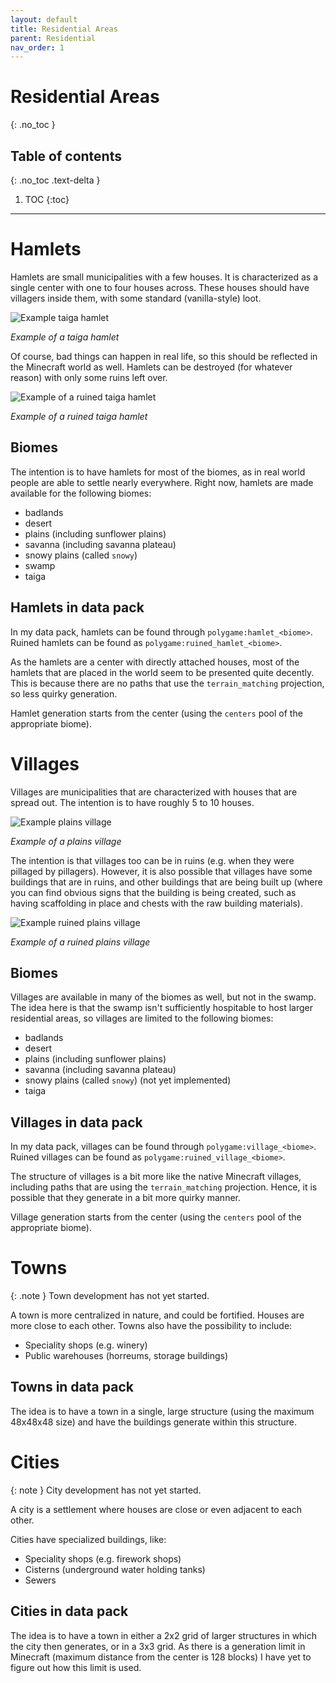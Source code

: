```yaml
---
layout: default
title: Residential Areas
parent: Residential
nav_order: 1
---
```

# Residential Areas
{: .no_toc }

## Table of contents
{: .no_toc .text-delta }

1. TOC
{:toc}

---

# Hamlets

Hamlets are small municipalities with a few houses. It is characterized as a
single center with one to four houses across. These houses should have villagers
inside them, with some standard (vanilla-style) loot.

![Example taiga hamlet](https://i.imgur.com/xtIMxt3.jpg)

*Example of a taiga hamlet*

Of course, bad things can happen in real life, so this should be reflected in
the Minecraft world as well. Hamlets can be destroyed (for whatever reason)
with only some ruins left over.

![Example of a ruined taiga hamlet](https://i.imgur.com/YJdZfDl.jpg)

*Example of a ruined taiga hamlet*

## Biomes

The intention is to have hamlets for most of the biomes, as in real world
people are able to settle nearly everywhere. Right now, hamlets are made
available for the following biomes:

- badlands
- desert
- plains (including sunflower plains)
- savanna (including savanna plateau)
- snowy plains (called `snowy`)
- swamp
- taiga

## Hamlets in data pack

In my data pack, hamlets can be found through `polygame:hamlet_<biome>`. Ruined
hamlets can be found as `polygame:ruined_hamlet_<biome>`.

As the hamlets are a center with directly attached houses, most of the hamlets
that are placed in the world seem to be presented quite decently. This is because
there are no paths that use the `terrain_matching` projection, so less quirky
generation.

Hamlet generation starts from the center (using the `centers` pool of the
appropriate biome).

# Villages

Villages are municipalities that are characterized with houses that are spread
out. The intention is to have roughly 5 to 10 houses.

![Example plains village](https://i.imgur.com/pLg7QGe.jpg)

*Example of a plains village*

The intention is that villages too can be in ruins (e.g. when they were pillaged
by pillagers). However, it is also possible that villages have some buildings
that are in ruins, and other buildings that are being built up (where you can
find obvious signs that the building is being created, such as having
scaffolding in place and chests with the raw building materials).

![Example ruined plains village](https://i.imgur.com/v1ZEqSb.jpg)

*Example of a ruined plains village*

## Biomes

Villages are available in many of the biomes as well, but not in the swamp.
The idea here is that the swamp isn't sufficiently hospitable to host larger
residential areas, so villages are limited to the following biomes:

- badlands
- desert
- plains (including sunflower plains)
- savanna (including savanna plateau)
- snowy plains (called `snowy`) (not yet implemented)
- taiga

## Villages in data pack

In my data pack, villages can be found through `polygame:village_<biome>`. Ruined
villages can be found as `polygame:ruined_village_<biome>`.

The structure of villages is a bit more like the native Minecraft villages,
including paths that are using the `terrain_matching` projection. Hence, it is
possible that they generate in a bit more quirky manner.

Village generation starts from the center (using the `centers` pool of the
appropriate biome).

# Towns

{: .note }
Town development has not yet started.

A town is more centralized in nature, and could be fortified. Houses are more
close to each other. Towns also have the possibility to include:

- Speciality shops (e.g. winery)
- Public warehouses (horreums, storage buildings)

## Towns in data pack

The idea is to have a town in a single, large structure (using the maximum 48x48x48
size) and have the buildings generate within this structure.

# Cities

{: note }
City development has not yet started.

A city is a settlement where houses are close or even adjacent to each other.

Cities have specialized buildings, like:

- Speciality shops (e.g. firework shops)
- Cisterns (underground water holding tanks)
- Sewers

## Cities in data pack

The idea is to have a town in either a 2x2 grid of larger structures in which
the city then generates, or in a 3x3 grid. As there is a generation limit in
Minecraft (maximum distance from the center is 128 blocks) I have yet to figure
out how this limit is used.

